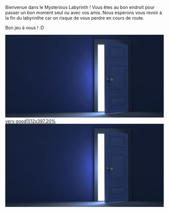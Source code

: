 Bienvenue dans le Mysterious Labyrinth ! 
Vous êtes au bon endroit pour passer un bon moment seul ou avec vos amis.
Nous esperons vous revoir à la fin du labyrinthe car on risque de vous perdre en cours de route.

Bon jeu à vous ! :D

[![door](/images/door.jpg) very good|512x397,20%](https://github.com/Vaksalan/myLabesgi/blob/main/salle1.md )
[![door2](/images/door.jpg)](https://github.com/Vaksalan/myLabesgi/blob/main/salle2.md )
